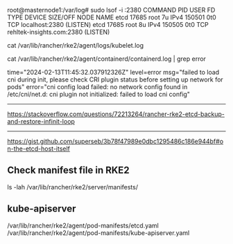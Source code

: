 

root@masternode1:/var/log# sudo lsof -i :2380
COMMAND   PID USER   FD   TYPE DEVICE SIZE/OFF NODE NAME
etcd    17685 root    7u  IPv4 150501      0t0  TCP localhost:2380 (LISTEN)
etcd    17685 root    8u  IPv4 150505      0t0  TCP rehltek-insights.com:2380 (LISTEN)



cat /var/lib/rancher/rke2/agent/logs/kubelet.log

cat /var/lib/rancher/rke2/agent/containerd/containerd.log | grep error

time="2024-02-13T11:45:32.037912326Z" level=error msg="failed to load cni during init, please check CRI plugin status before setting up network for pods" error="cni config load failed: 
no network config found in /etc/cni/net.d: cni plugin not initialized: failed to load cni config"

---

https://stackoverflow.com/questions/72213264/rancher-rke2-etcd-backup-and-restore-infinit-loop

---

https://gist.github.com/superseb/3b78f47989e0dbc1295486c186e944bf#on-the-etcd-host-itself


## Check manifest file in RKE2

ls -lah /var/lib/rancher/rke2/server/manifests/

## kube-apiserver

 /var/lib/rancher/rke2/agent/pod-manifests/etcd.yaml /var/lib/rancher/rke2/agent/pod-manifests/kube-apiserver.yaml


